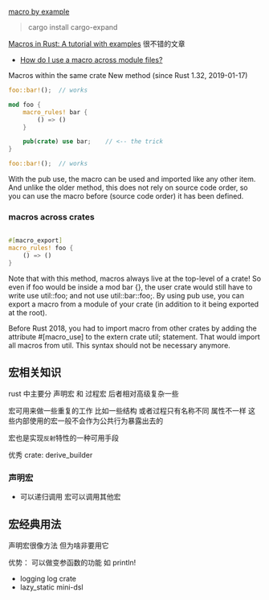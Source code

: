 [macro by example](doc.rust-lang.org/reference/macros-by-example.html.)

> cargo install cargo-expand

[Macros in Rust: A tutorial with examples](https://blog.logrocket.com/macros-in-rust-a-tutorial-with-examples/)
很不错的文章

- [How do I use a macro across module files?](https://stackoverflow.com/questions/26731243/how-do-i-use-a-macro-across-module-files)

Macros within the same crate
New method (since Rust 1.32, 2019-01-17)

```rust
foo::bar!();  // works

mod foo {
    macro_rules! bar {
        () => ()
    }

    pub(crate) use bar;    // <-- the trick
}

foo::bar!();  // works
```

With the pub use, the macro can be used and imported like any other item. And unlike the older method, this does not rely on source code order, so you can use the macro before (source code order) it has been defined.

### macros across crates

```rust

#[macro_export]
macro_rules! foo {
    () => ()
}

```

Note that with this method, macros always live at the top-level of a crate! So even if foo would be inside a mod bar {}, the user crate would still have to write use util::foo; and not use util::bar::foo;. By using pub use, you can export a macro from a module of your crate (in addition to it being exported at the root).

Before Rust 2018, you had to import macro from other crates by adding the attribute #[macro_use] to the extern crate util; statement. That would import all macros from util. This syntax should not be necessary anymore.

## 宏相关知识

rust 中主要分 声明宏 和 过程宏 后者相对高级复杂一些

宏可用来做一些重复的工作 比如一些结构 或者过程只有名称不同 属性不一样 这些内部使用的宏一般不会作为公共行为暴露出去的

宏也是实现`反射`特性的一种可用手段

优秀 crate: derive_builder

### 声明宏

- 可以递归调用 宏可以调用其他宏

## 宏经典用法

声明宏很像方法 但为啥非要用它

优势：
可以做变参函数的功能 如 println!

- logging log crate
- lazy_static mini-dsl
